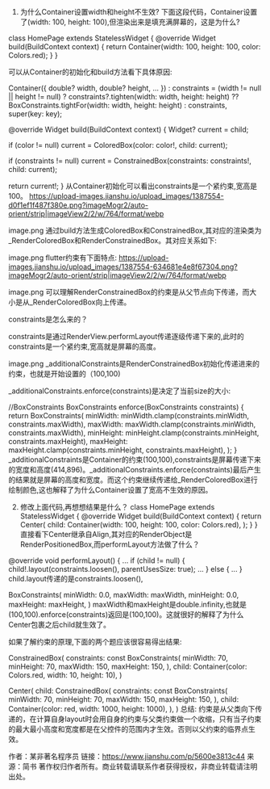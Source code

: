 1. 为什么Container设置width和height不生效?
下面这段代码，Container设置了(width: 100, height: 100),但渲染出来是填充满屏幕的，这是为什么?

class HomePage extends StatelessWidget {
  @override
  Widget build(BuildContext context) {
    return Container(width: 100, height: 100, color: Colors.red);
  }
}

可以从Container的初始化和build方法看下具体原因:

Container({
  double? width,
  double? height,
  ...
}) : 
     constraints =
      (width != null || height != null)
        ? constraints?.tighten(width: width, height: height)
          ?? BoxConstraints.tightFor(width: width, height: height)
        : constraints,
     super(key: key);
     
@override
Widget build(BuildContext context) {
  Widget? current = child;

  if (color != null)
    current = ColoredBox(color: color!, child: current);

  if (constraints != null)
    current = ConstrainedBox(constraints: constraints!, child: current);

  return current!;
}
从Container初始化可以看出constraints是一个紧约束,宽高是100。
https://upload-images.jianshu.io/upload_images/1387554-d0f1ef1f487f380e.png?imageMogr2/auto-orient/strip|imageView2/2/w/764/format/webp

image.png
通过build方法生成ColoredBox和ConstrainedBox,其对应的渲染类为_RenderColoredBox和RenderConstrainedBox。其对应关系如下:

image.png
flutter约束有下面特点:
https://upload-images.jianshu.io/upload_images/1387554-634681e4e8f67304.png?imageMogr2/auto-orient/strip|imageView2/2/w/764/format/webp

image.png
可以理解RenderConstrainedBox的约束是从父节点向下传递，而大小是从_RenderColoredBox向上传递。

constraints是怎么来的？

constraints是通过RenderView.performLayout传递逐级传递下来的,此时的constraints是一个紧约束,宽高就是屏幕的高度。


image.png
_additionalConstraints是RenderConstrainedBox初始化传递进来的约束，也就是开始设置的（100,100)

_additionalConstraints.enforce(constraints)是决定了当前size的大小:

//BoxConstraints
BoxConstraints enforce(BoxConstraints constraints) {
  return BoxConstraints(
    minWidth: minWidth.clamp(constraints.minWidth, constraints.maxWidth),
    maxWidth: maxWidth.clamp(constraints.minWidth, constraints.maxWidth),
    minHeight: minHeight.clamp(constraints.minHeight, constraints.maxHeight),
    maxHeight: maxHeight.clamp(constraints.minHeight, constraints.maxHeight),
  );
}
_additionalConstraints是Container的约束(100,100),constraints是屏幕传递下来的宽度和高度(414,896)。_additionalConstraints.enforce(constraints)最后产生的结果就是屏幕的高度和宽度。而这个约束继续传递给_RenderColoredBox进行绘制颜色,这也解释了为什么Container设置了宽高不生效的原因。

2. 修改上面代码,再想想结果是什么？
class HomePage extends StatelessWidget {
  @override
  Widget build(BuildContext context) {
    return Center(
      child: Container(width: 100, height: 100, color: Colors.red),
    );
  }
}
直接看下Center继承自Align,其对应的RenderObject是RenderPositionedBox,而performLayout方法做了什么？

@override
void performLayout() {
  ...
  if (child != null) {
    child!.layout(constraints.loosen(), parentUsesSize: true);
    ...
  } else {
    ...
  }
child.layout传递的是constraints.loosen(),

BoxConstraints(
  minWidth: 0.0,
  maxWidth: maxWidth,
  minHeight: 0.0,
  maxHeight: maxHeight,
)
maxWidth和maxHeight是double.infinity,也就是(100,100).enforce(constraints)返回是(100,100)。这就很好的解释了为什么Center包裹之后child就生效了。

如果了解约束的原理,下面的两个题应该很容易得出结果:

ConstrainedBox(
  constraints: const BoxConstraints(
    minWidth: 70,
    minHeight: 70,
    maxWidth: 150,
    maxHeight: 150,
  ),
  child: Container(color: Colors.red, width: 10, height: 10),
)

Center(
  child: ConstrainedBox(
    constraints: const BoxConstraints(
      minWidth: 70,
      minHeight: 70,
      maxWidth: 150,
      maxHeight: 150,
    ),
    child: Container(color: red, width: 1000, height: 1000),
  ),
)
总结:
约束是从父类向下传递的，在计算自身layout时会用自身的约束与父类约束做一个收缩，只有当子约束的最大最小高度和宽度都是在父控件的范围内才生效。否则以父约束的临界点生效。

作者：某非著名程序员
链接：https://www.jianshu.com/p/5600e3813c44
来源：简书
著作权归作者所有。商业转载请联系作者获得授权，非商业转载请注明出处。